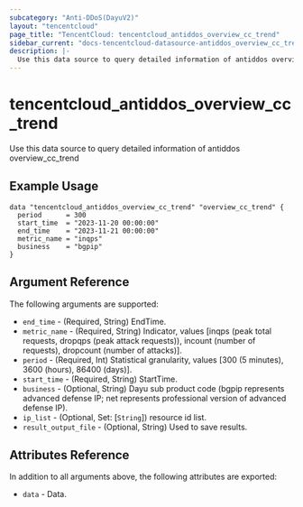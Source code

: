 ```yaml
---
subcategory: "Anti-DDoS(DayuV2)"
layout: "tencentcloud"
page_title: "TencentCloud: tencentcloud_antiddos_overview_cc_trend"
sidebar_current: "docs-tencentcloud-datasource-antiddos_overview_cc_trend"
description: |-
  Use this data source to query detailed information of antiddos overview_cc_trend
---
```


# tencentcloud_antiddos_overview_cc_trend

Use this data source to query detailed information of antiddos overview_cc_trend

## Example Usage

```hcl
data "tencentcloud_antiddos_overview_cc_trend" "overview_cc_trend" {
  period      = 300
  start_time  = "2023-11-20 00:00:00"
  end_time    = "2023-11-21 00:00:00"
  metric_name = "inqps"
  business    = "bgpip"
}
```

## Argument Reference

The following arguments are supported:

* `end_time` - (Required, String) EndTime.
* `metric_name` - (Required, String) Indicator, values [inqps (peak total requests, dropqps (peak attack requests)), incount (number of requests), dropcount (number of attacks)].
* `period` - (Required, Int) Statistical granularity, values [300 (5 minutes), 3600 (hours), 86400 (days)].
* `start_time` - (Required, String) StartTime.
* `business` - (Optional, String) Dayu sub product code (bgpip represents advanced defense IP; net represents professional version of advanced defense IP).
* `ip_list` - (Optional, Set: [`String`]) resource id list.
* `result_output_file` - (Optional, String) Used to save results.

## Attributes Reference

In addition to all arguments above, the following attributes are exported:

* `data` - Data.




